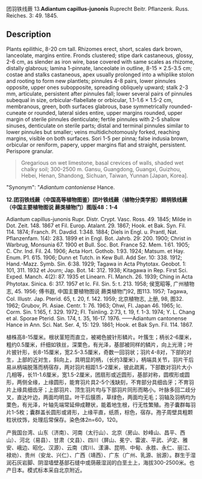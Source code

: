 团羽铁线蕨
13.**Adiantum capillus-junonis** Ruprecht Beitr. Pflanzenk. Russ. Reiches. 3: 49. 1845.

## Description
Plants epilithic, 8-20 cm tall. Rhizomes erect, short, scales dark brown, lanceolate, margins entire. Fronds clustered; stipe dark castaneous, glossy, 2-6 cm, as slender as iron wire, base covered with same scales as rhizome, distally glabrous; lamina 1-pinnate, lanceolate in outline, 8-15 × 2.5-3.5 cm; costae and stalks castaneous, apex usually prolonged into a whiplike stolon and rooting to form new plantlets; pinnules 4-8 pairs, lower pinnules opposite, upper ones subopposite, spreading obliquely upward; stalk 2-3 mm, articulate, persistent after pinnules fall; lower several pairs of pinnules subequal in size, orbicular-flabellate or orbicular, 1.1-1.6 × 1.5-2 cm, membranous, green, both surfaces glabrous, base symmetrically rounded-cuneate or rounded, lateral sides entire, upper margins rounded, upper margin of sterile pinnules denticulate; fertile pinnules with 2-5 shallow sinuses, denticulate on sterile parts; distal and terminal pinnules similar to lower pinnules but smaller; veins multidichotomously forked, reaching margins, visible on both surfaces. Sori 1-5 per pinna; false indusia brown, orbicular or reniform, papery, upper margins flat and straight, persistent. Perispore granular.


> Gregarious on wet limestone, basal crevices of walls, shaded wet chalky soil; 300-2500 m. Gansu, Guangdong, Guangxi, Guizhou, Hebei, Henan, Shandong, Sichuan, Taiwan, Yunnan [Japan, Korea].

  "Synonym": "*Adiantum cantoniense* Hance.

**12.团羽铁线蕨（中国高等植物图鉴）团叶铁线蕨（植物分类学报）翅柄铁线蕨（中国主要植物图说 蕨类植物门）图版48：1-4**

Adiantum capillus-junonis Rupr. Distr. Crypt. Vasc. Ross. 49. 1845; Milde in Dot. Zeit. 148. 1867 et Fil. Europ. Atalant. 29. 1867; Hook. et Bak. Syn. Fil. 114. 1874; Franch. Pl. Davdid. 1:348. 1884; Diels in Engl. u. Prantl, Nat. Pflanzenfam. 1(4): 283. 1899 et in Engl. Bot. Jahrb. 29: 200. 1900; Christ in Warbrug, Monsunia 67. 1900 et Bull. Soc. Bot. France 52. Mem. 1:61. 1905; C. Chr. Ind. Fil. 24. 1906; Acta Hort. Gothob. 1:93. 1924; Matsum. et Hay. Enum. P1. 615. 1906; Dunn et Tutch. in Kew Bull. Add Ser. 10: 338. 1912; Hand.-Mazz. Symb. Sin. 6:38. 1929; Tagawa in Acta Phytotax. Geobot. 1: 101, 311. 1932 et Journ; Jap. Bot. 14: 312. 1938; Kitagawa in Rep. First Sci. Exped. Manch. 4(2): 87. 1935 et Linearn. Fl. Manch. 26. 1939; Ching in Acta Phytotax. Sinica. 6: 317. 1957 et Ic. Fil. Sin. 5: t. 213. 1958; 侯宽昭等, 广州植物志, 45. 1956; 傅书遐, 中国主要植物图说 蕨类植物门92, 图113. 1957; Tagawa, Col. Illustr. Jap. Pterid. 65, t. 20, f. 142. 1959; 北京植物志, 上册, 98, 图32. 1962; Grubov, Pl. Asiae. Centr. 1: 76. 1963; Ohwi, Fl. Japan 46. 1965; Ic. Corm. Sin. 1:165, f. 329. 1972; Fl. Tsinling. 2:73, t. 19, f. 1-3. 1974; Y. L. Chang et al. Sporae Pterid. Sin. 174, t. 35, 16-17. 1976. ——Adiantum cantonense Hance in Ann. Sci. Nat. Ser. 4, 15: 129. 1861; Hook. et Bak Syn. Fil. 114. 1867.

植株高8-15厘米。根状茎短而直立，被褐色披针形鳞片。叶簇生；柄长2-6厘米，粗约0.5厘米，纤细如铁丝，深栗色，有光泽，基部被同样的鳞片，向上光滑；叶片披针形，长8-15厘米，宽2.5-3.5厘米，奇数一回羽状；羽片4-8对，下部的对生，上部的近对生，斜向上，具明显的柄，（长约3厘米），柄端具关节，羽片干后易从柄端脱落而柄宿存，两对羽片相距1.5-2厘米，彼此疏离，下部数对羽片大小几相等，长11-1.6厘米，宽1.5-2厘米，团扇形或近圆形，基部对称，圆楔形或圆形，两侧全缘，上缘圆形，能育羽片具2-5个浅缺刻，不育部分具细齿牙；不育羽片上缘具细齿牙；上部羽片、顶生羽片均与下部羽片同形而略小。叶脉多回二歧分叉，直达叶边，两面均明显。叶干后膜质，草绿色，两面均无毛；羽轴及羽柄均为栗色，有光泽，叶轴先端常延伸成鞭状，能着地生根，行无性繁殖。孢子囊群每羽片1-5枚；囊群盖长圆形或肾形，上缘平直，纸质，棕色，宿存。孢子周壁具粗颗粒状纹饰，处理后常保存。染色体2n=60，120。

产我国台湾、山东（济南）、河南（太行山）、北京（房山、妙峰山、昌平、西山）、河北（易县）、甘肃（文县）、四川（屏山、冕宁、雷波、平武、泸定、雅安、峨边、昭化、汉源）、云南（宾川、漾濞、昆明、中甸、永胜、永仁、丽江、禄劝）、贵州（安龙、兴仁）、广西（靖西）、广东（广州、乳源、翁源）。群生于湿润石灰岩脚、阴湿墙壁基部石缝中或荫蔽湿润的白垩土上，海拔300-2500米。也产日本。模式标本采自北京附近。
